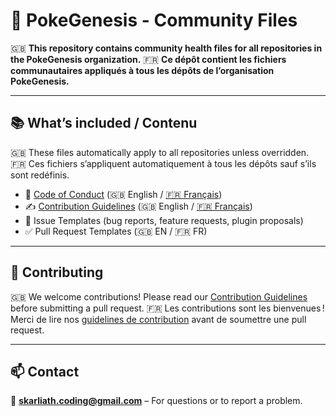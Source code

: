 # 🌟 PokeGenesis - Community Files

🇬🇧 **This repository contains community health files for all repositories in the PokeGenesis organization.**
🇫🇷 **Ce dépôt contient les fichiers communautaires appliqués à tous les dépôts de l’organisation PokeGenesis.**

---

## 📚 What’s included / Contenu

🇬🇧 These files automatically apply to all repositories unless overridden.
🇫🇷 Ces fichiers s’appliquent automatiquement à tous les dépôts sauf s’ils sont redéfinis.

- 📜 [Code of Conduct](./CODE_OF_CONDUCT.en.md) (🇬🇧 English / [🇫🇷 Français](./CODE_OF_CONDUCT.fr.md))
- ✍️ [Contribution Guidelines](./CONTRIBUTING.en.md) (🇬🇧 English / [🇫🇷 Français](./CONTRIBUTING.fr.md))
- 🐛 Issue Templates (bug reports, feature requests, plugin proposals)
- ✅ Pull Request Templates (🇬🇧 EN / 🇫🇷 FR)

---

## 🤝 Contributing

🇬🇧 We welcome contributions! Please read our [Contribution Guidelines](./CONTRIBUTING.en.md) before submitting a pull request.
🇫🇷 Les contributions sont les bienvenues ! Merci de lire nos [guidelines de contribution](./CONTRIBUTING.fr.md) avant de soumettre une pull request.

---

## 📫 Contact

📧 **skarliath.coding@gmail.com** – For questions or to report a problem.
